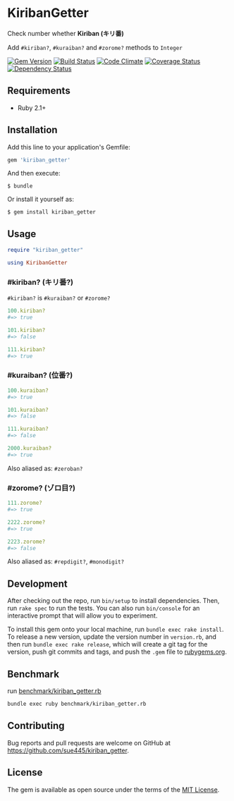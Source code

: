 # KiribanGetter
Check number whether **Kiriban (キリ番)**

Add `#kiriban?`, `#kuraiban?` and `#zorome?` methods to `Integer`

[![Gem Version](https://badge.fury.io/rb/kiriban_getter.svg)](https://badge.fury.io/rb/kiriban_getter)
[![Build Status](https://travis-ci.org/sue445/zatsu_monitor.svg?branch=master)](https://travis-ci.org/sue445/zatsu_monitor)
[![Code Climate](https://codeclimate.com/github/sue445/kiriban_getter/badges/gpa.svg)](https://codeclimate.com/github/sue445/kiriban_getter)
[![Coverage Status](https://coveralls.io/repos/github/sue445/kiriban_getter/badge.svg?branch=master)](https://coveralls.io/github/sue445/kiriban_getter?branch=master)
[![Dependency Status](https://gemnasium.com/badges/github.com/sue445/kiriban_getter.svg)](https://gemnasium.com/github.com/sue445/kiriban_getter)

## Requirements
* Ruby 2.1+

## Installation

Add this line to your application's Gemfile:

```ruby
gem 'kiriban_getter'
```

And then execute:

    $ bundle

Or install it yourself as:

    $ gem install kiriban_getter

## Usage
```ruby
require "kiriban_getter"

using KiribanGetter
```

### #kiriban? (キリ番?)
`#kiriban?` is `#kuraiban?` or `#zorome?`

```ruby
100.kiriban?
#=> true

101.kiriban?
#=> false

111.kiriban?
#=> true
```

### #kuraiban? (位番?)
```ruby
100.kuraiban?
#=> true

101.kuraiban?
#=> false

111.kuraiban?
#=> false

2000.kuraiban?
#=> true
```

Also aliased as: `#zeroban?`


### #zorome? (ゾロ目?)
```ruby
111.zorome?
#=> true

2222.zorome?
#=> true

2223.zorome?
#=> false
```

Also aliased as: `#repdigit?`, `#monodigit?`

## Development

After checking out the repo, run `bin/setup` to install dependencies. Then, run `rake spec` to run the tests. You can also run `bin/console` for an interactive prompt that will allow you to experiment.

To install this gem onto your local machine, run `bundle exec rake install`. To release a new version, update the version number in `version.rb`, and then run `bundle exec rake release`, which will create a git tag for the version, push git commits and tags, and push the `.gem` file to [rubygems.org](https://rubygems.org).

## Benchmark
run [benchmark/kiriban_getter.rb](benchmark/kiriban_getter.rb)

```sh
bundle exec ruby benchmark/kiriban_getter.rb
```

## Contributing

Bug reports and pull requests are welcome on GitHub at https://github.com/sue445/kiriban_getter.


## License

The gem is available as open source under the terms of the [MIT License](http://opensource.org/licenses/MIT).

